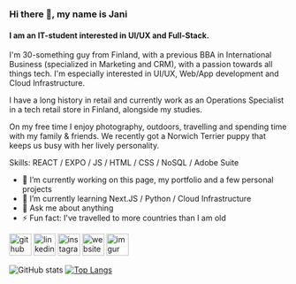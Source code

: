 ### Hi there 👋, my name is Jani
#### I am an IT-student interested in UI/UX and Full-Stack.
I'm 30-something guy from Finland, with a previous BBA in International Business (specialized in Marketing and CRM), with a passion towards all things tech. I'm especially interested in UI/UX, Web/App development and Cloud Infrastructure.

I have a long history in retail and currently work as an Operations Specialist in a tech retail store in Finland, alongside my studies.

On my free time I enjoy photography, outdoors, travelling and spending time with my family & friends. We recently got a Norwich Terrier puppy that keeps us busy with her lively personality.


Skills: REACT / EXPO / JS / HTML / CSS / NoSQL / Adobe Suite

- 🔭 I’m currently working on this page, my portfolio and a few personal projects 
- 🌱 I’m currently learning Next.JS / Python / Cloud Infrastructure 
- 💬 Ask me about anything 
- ⚡ Fun fact: I've travelled to more countries than I am old 


[<img src='https://cdn.jsdelivr.net/npm/simple-icons@3.0.1/icons/github.svg' alt='github' height='40'>](https://github.com/MrYawnie)  [<img src='https://cdn.jsdelivr.net/npm/simple-icons@3.0.1/icons/linkedin.svg' alt='linkedin' height='40'>](https://www.linkedin.com/in/janiandsten/)  [<img src='https://cdn.jsdelivr.net/npm/simple-icons@3.0.1/icons/instagram.svg' alt='instagram' height='40'>](https://www.instagram.com/mryawne/)  [<img src='https://cdn.jsdelivr.net/npm/simple-icons@3.0.1/icons/icloud.svg' alt='website' height='40'>](https://janiandsten.com)  [<img src='https://cdn.jsdelivr.net/npm/simple-icons@3.0.1/icons/imgur.svg' alt='imgur' height='40'>](https://imgur.com/user/MrYawnie/posts)  

![GitHub stats](https://github-readme-stats.vercel.app/api?username=MrYawnie&show_icons=true)
[![Top Langs](https://github-readme-stats.vercel.app/api/top-langs/?username=MrYawnie)](https://github.com/anuraghazra/github-readme-stats)


